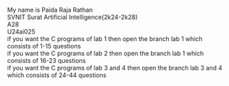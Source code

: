 My name is Paida Raja Rathan </br>
SVNIT Surat Artificial Intelligence(2k24-2k28)</br>
A28</br>
U24ai025</br>
if you want the C programs of lab 1 then open the branch lab 1 which consists of 1-15 questions</br>
if you want the C programs of lab 2 then open the branch lab 1 which consists of 16-23 questions</br>
if you want the C programs of lab 3 and 4 then open the branch lab 3 and 4 which consists of 24-44 questions


